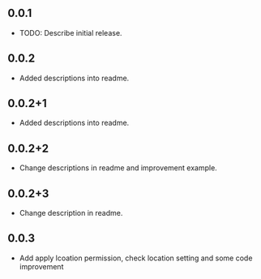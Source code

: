 ## 0.0.1

* TODO: Describe initial release.

## 0.0.2

* Added descriptions into readme.

## 0.0.2+1

* Added descriptions into readme.

## 0.0.2+2

* Change descriptions in readme and improvement example.

## 0.0.2+3

* Change description in readme.

## 0.0.3

* Add apply lcoation permission, check location setting and some code improvement